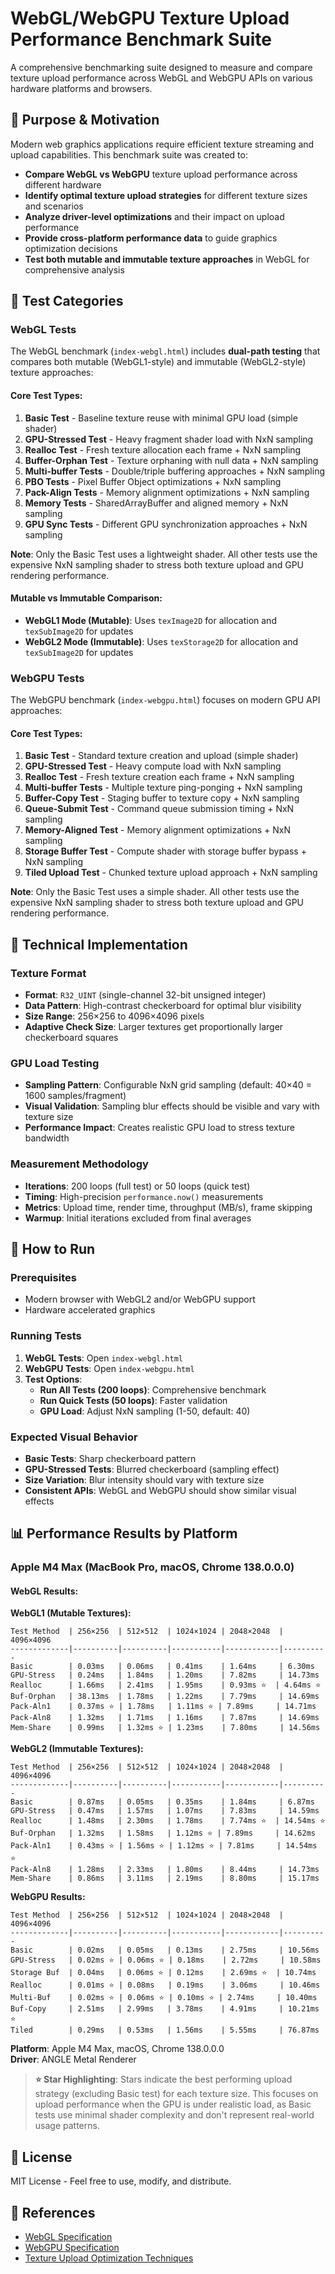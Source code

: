 # WebGL/WebGPU Texture Upload Performance Benchmark Suite

A comprehensive benchmarking suite designed to measure and compare texture upload performance across WebGL and WebGPU APIs on various hardware platforms and browsers.

## 🎯 Purpose & Motivation

Modern web graphics applications require efficient texture streaming and upload capabilities. This benchmark suite was created to:

- **Compare WebGL vs WebGPU** texture upload performance across different hardware
- **Identify optimal texture upload strategies** for different texture sizes and scenarios
- **Analyze driver-level optimizations** and their impact on upload performance
- **Provide cross-platform performance data** to guide graphics optimization decisions
- **Test both mutable and immutable texture approaches** in WebGL for comprehensive analysis

## 🧪 Test Categories

### WebGL Tests

The WebGL benchmark (`index-webgl.html`) includes **dual-path testing** that compares both mutable (WebGL1-style) and immutable (WebGL2-style) texture approaches:

#### Core Test Types:
1. **Basic Test** - Baseline texture reuse with minimal GPU load (simple shader)
2. **GPU-Stressed Test** - Heavy fragment shader load with NxN sampling
3. **Realloc Test** - Fresh texture allocation each frame + NxN sampling
4. **Buffer-Orphan Test** - Texture orphaning with null data + NxN sampling
5. **Multi-buffer Tests** - Double/triple buffering approaches + NxN sampling
6. **PBO Tests** - Pixel Buffer Object optimizations + NxN sampling
7. **Pack-Align Tests** - Memory alignment optimizations + NxN sampling
8. **Memory Tests** - SharedArrayBuffer and aligned memory + NxN sampling
9. **GPU Sync Tests** - Different GPU synchronization approaches + NxN sampling

**Note**: Only the Basic Test uses a lightweight shader. All other tests use the expensive NxN sampling shader to stress both texture upload and GPU rendering performance.

#### Mutable vs Immutable Comparison:
- **WebGL1 Mode (Mutable)**: Uses `texImage2D` for allocation and `texSubImage2D` for updates
- **WebGL2 Mode (Immutable)**: Uses `texStorage2D` for allocation and `texSubImage2D` for updates

### WebGPU Tests

The WebGPU benchmark (`index-webgpu.html`) focuses on modern GPU API approaches:

#### Core Test Types:
1. **Basic Test** - Standard texture creation and upload (simple shader)
2. **GPU-Stressed Test** - Heavy compute load with NxN sampling  
3. **Realloc Test** - Fresh texture creation each frame + NxN sampling
4. **Multi-buffer Tests** - Multiple texture ping-ponging + NxN sampling
5. **Buffer-Copy Test** - Staging buffer to texture copy + NxN sampling
6. **Queue-Submit Test** - Command queue submission timing + NxN sampling
7. **Memory-Aligned Test** - Memory alignment optimizations + NxN sampling
8. **Storage Buffer Test** - Compute shader with storage buffer bypass + NxN sampling
9. **Tiled Upload Test** - Chunked texture upload approach + NxN sampling

**Note**: Only the Basic Test uses a simple shader. All other tests use the expensive NxN sampling shader to stress both texture upload and GPU rendering performance.

## 🔧 Technical Implementation

### Texture Format
- **Format**: `R32_UINT` (single-channel 32-bit unsigned integer)
- **Data Pattern**: High-contrast checkerboard for optimal blur visibility
- **Size Range**: 256×256 to 4096×4096 pixels
- **Adaptive Check Size**: Larger textures get proportionally larger checkerboard squares

### GPU Load Testing
- **Sampling Pattern**: Configurable NxN grid sampling (default: 40×40 = 1600 samples/fragment)
- **Visual Validation**: Sampling blur effects should be visible and vary with texture size
- **Performance Impact**: Creates realistic GPU load to stress texture bandwidth

### Measurement Methodology
- **Iterations**: 200 loops (full test) or 50 loops (quick test)
- **Timing**: High-precision `performance.now()` measurements
- **Metrics**: Upload time, render time, throughput (MB/s), frame skipping
- **Warmup**: Initial iterations excluded from final averages

## 🚀 How to Run

### Prerequisites
- Modern browser with WebGL2 and/or WebGPU support
- Hardware accelerated graphics

### Running Tests
1. **WebGL Tests**: Open `index-webgl.html`
2. **WebGPU Tests**: Open `index-webgpu.html`
3. **Test Options**:
   - **Run All Tests (200 loops)**: Comprehensive benchmark
   - **Run Quick Tests (50 loops)**: Faster validation
   - **GPU Load**: Adjust NxN sampling (1-50, default: 40)

### Expected Visual Behavior
- **Basic Tests**: Sharp checkerboard pattern
- **GPU-Stressed Tests**: Blurred checkerboard (sampling effect)
- **Size Variation**: Blur intensity should vary with texture size
- **Consistent APIs**: WebGL and WebGPU should show similar visual effects

## 📊 Performance Results by Platform

### Apple M4 Max (MacBook Pro, macOS, Chrome 138.0.0.0)

#### WebGL Results:

**WebGL1 (Mutable Textures):**
```
Test Method  | 256×256  | 512×512  | 1024×1024 | 2048×2048  | 4096×4096 
-------------|----------|----------|-----------|------------|----------
Basic        | 0.03ms   | 0.06ms   | 0.41ms    | 1.64ms     | 6.30ms
GPU-Stress   | 0.24ms   | 1.84ms   | 1.20ms    | 7.82ms     | 14.73ms
Realloc      | 1.66ms   | 2.41ms   | 1.95ms    | 0.93ms ⭐  | 4.64ms ⭐
Buf-Orphan   | 38.13ms  | 1.78ms   | 1.22ms    | 7.79ms     | 14.69ms
Pack-Aln1    | 0.37ms ⭐ | 1.78ms   | 1.11ms ⭐ | 7.89ms     | 14.71ms
Pack-Aln8    | 1.32ms   | 1.71ms   | 1.16ms    | 7.87ms     | 14.69ms
Mem-Share    | 0.99ms   | 1.32ms ⭐ | 1.23ms    | 7.80ms     | 14.56ms
```

**WebGL2 (Immutable Textures):**
```
Test Method  | 256×256  | 512×512  | 1024×1024 | 2048×2048  | 4096×4096 
-------------|----------|----------|-----------|------------|----------
Basic        | 0.87ms   | 0.05ms   | 0.35ms    | 1.84ms     | 6.87ms
GPU-Stress   | 0.47ms   | 1.57ms   | 1.07ms    | 7.83ms     | 14.59ms
Realloc      | 1.48ms   | 2.30ms   | 1.78ms    | 7.74ms ⭐  | 14.54ms ⭐
Buf-Orphan   | 1.32ms   | 1.58ms   | 1.12ms ⭐ | 7.89ms     | 14.62ms
Pack-Aln1    | 0.43ms ⭐ | 1.56ms ⭐ | 1.12ms ⭐ | 7.81ms     | 14.54ms ⭐
Pack-Aln8    | 1.28ms   | 2.33ms   | 1.80ms    | 8.44ms     | 14.73ms
Mem-Share    | 0.86ms   | 3.11ms   | 2.19ms    | 8.80ms     | 15.17ms
```

**WebGPU Results:**
```
Test Method  | 256×256  | 512×512  | 1024×1024 | 2048×2048  | 4096×4096 
-------------|----------|----------|-----------|------------|----------
Basic        | 0.02ms   | 0.05ms   | 0.13ms    | 2.75ms     | 10.56ms
GPU-Stress   | 0.02ms ⭐ | 0.06ms ⭐ | 0.18ms    | 2.72ms     | 10.58ms
Storage Buf  | 0.04ms   | 0.06ms ⭐ | 0.12ms    | 2.69ms ⭐  | 10.74ms
Realloc      | 0.01ms ⭐ | 0.08ms   | 0.19ms    | 3.06ms     | 10.46ms
Multi-Buf    | 0.02ms ⭐ | 0.06ms ⭐ | 0.10ms ⭐ | 2.74ms     | 10.40ms
Buf-Copy     | 2.51ms   | 2.99ms   | 3.78ms    | 4.91ms     | 10.21ms ⭐
Tiled        | 0.29ms   | 0.53ms   | 1.56ms    | 5.55ms     | 76.87ms
```

**Platform**: Apple M4 Max, macOS, Chrome 138.0.0.0  
**Driver**: ANGLE Metal Renderer

> **⭐ Star Highlighting**: Stars indicate the best performing upload strategy (excluding Basic test) for each texture size. This focuses on upload performance when the GPU is under realistic load, as Basic tests use minimal shader complexity and don't represent real-world usage patterns.

## 📝 License

MIT License - Feel free to use, modify, and distribute.

## 🔗 References

- [WebGL Specification](https://www.khronos.org/webgl/)
- [WebGPU Specification](https://gpuweb.github.io/gpuweb/)
- [Texture Upload Optimization Techniques](https://developer.nvidia.com/content/constant-buffers-without-constant-pain-0)
